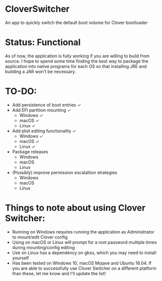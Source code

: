 # CloverSwitcher
An app to quickly switch the default boot volume for Clover bootloader

# Status: Functional
As of now, the application is fully working if you are willing to build from source. I hope to spend some time finding the best way to package the application into native programs for each OS so that installing JRE and building a JAR won't be necessary.

# TO-DO:
 * Add persistence of boot entries &#10003;
 * Add EFI partition mounting &#10003;
    * Windows &#10003;
    * macOS &#10003;
    * Linux &#10003;
 * Add plist editing functionality &#10003;
    * Windows &#10003;
    * macOS &#10003;
    * Linux &#10003;
 * Package releases
    * Windows
    * macOS
    * Linux
 * (Possibly) improve permission escalaltion strategies
    * Windows
    * macOS
    * Linux
  
# Things to note about using Clover Switcher:
 * Running on Windows requires running the application as Administrator to mount/edit Clover config
 * Using on macOS or Linux will prompt for a root password multiple times during mounting/config editing
 * Use on Linux has a dependency on gksu, which you may need to install yourself
 * Has been tested on Windows 10, macOS Mojave and Ubuntu 16.04. If you are able to successfully use Clover Switcher on a different platform than these, let me know and I'll update the list!
